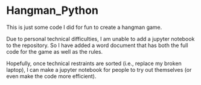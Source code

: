 # Hangman_Python
This is just some code I did for fun to create a hangman game.

Due to personal technical difficulties, I am unable to add a jupyter notebook to the repository. So I have added a word document that has both the full code for the game as well as the rules.

Hopefully, once technical restraints are sorted (i.e., replace my broken laptop), I can make a jupyter notebook for people to try out themselves (or even make the code more efficient).
